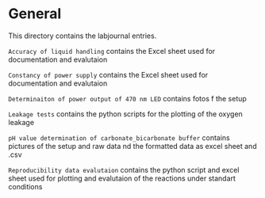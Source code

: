 # General

This directory contains the labjournal entries.

`Accuracy of liquid handling` contains the Excel sheet used for documentation and evalutaion

`Constancy of power supply` contains the Excel sheet used for documentation and evalutaion

`Determinaiton of power output of 470 nm LED` contains fotos f the setup

`Leakage tests` contains the python scripts for the plotting of the oxygen leakage

`pH value determination of carbonate_bicarbonate buffer` contains pictures of the setup and raw data nd the formatted data as excel sheet and .csv

`Reproducibility data evalutaion` contains the python script and excel sheet used for plotting and evalutaion of the reactions under standart conditions
